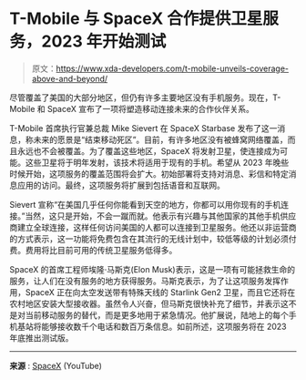 # T-Mobile 与 SpaceX 合作提供卫星服务，2023 年开始测试

> 原文：<https://www.xda-developers.com/t-mobile-unveils-coverage-above-and-beyond/>

尽管覆盖了美国的大部分地区，但仍有许多主要地区没有手机服务。现在，T-Mobile 和 SpaceX 宣布了一项将塑造移动连接未来的合作伙伴关系。

T-Mobile 首席执行官兼总裁 Mike Sievert 在 SpaceX Starbase 发布了这一消息，称未来的愿景是“结束移动死区”。目前，有许多地区没有被蜂窝网络覆盖，而且永远也不会被覆盖。为了覆盖这些地区，SpaceX 将发射卫星，使连接成为可能。这些卫星将于明年发射，该技术将适用于现有的手机。希望从 2023 年晚些时候开始，这项服务的覆盖范围将会扩大。初始部署将支持对消息、彩信和特定消息应用的访问。最终，这项服务将扩展到包括语音和互联网。

Sievert 宣称“在美国几乎任何你能看到天空的地方，你都可以用你现有的手机连接。”当然，这只是开始，不会一蹴而就。他表示有兴趣与其他国家的其他手机供应商建立全球连接，这样任何访问美国的人都可以连接到卫星服务。他还以非运营商的方式表示，这一功能将免费包含在其流行的无线计划中，较低等级的计划必须付费。费用将比目前可用的传统卫星服务低得多。

SpaceX 的首席工程师埃隆·马斯克(Elon Musk)表示，这是一项有可能拯救生命的服务，让人们在没有服务的地方获得服务。马斯克表示，为了让这项服务发挥作用，SpaceX 正在向太空发送带有特殊天线的 Starlink Gen2 卫星，而且它还将在农村地区安装大型接收器。虽然令人兴奋，但马斯克很快补充了细节，并表示这不是对当前移动服务的替代，而是更多地用于紧急情况。他扩展说，陆地上的每个手机基站将能够接收数千个电话和数百万条信息。如前所述，这项服务将在 2023 年底推出测试版。

* * *

**来源** : [SpaceX](https://www.youtube.com/watch?v=Qzli-Ww26Qs) (YouTube)